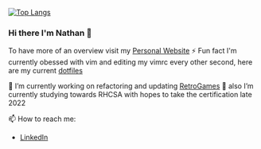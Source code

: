 [![Top Langs](https://github-readme-stats.vercel.app/api/top-langs/?username=nathanberry97&theme=nord&layout=compact&exclude_repo=github-readme-stats,dotfiles)](https://github.com/anuraghazra/github-readme-stats)

### Hi there I'm Nathan 👋

To have more of an overview visit my [Personal Website](https://nathanberry97.github.io/)
⚡ Fun fact I'm currently obessed with vim and editing my vimrc every other
second, here are my current [dotfiles](https://github.com/nathanberry97/dotfiles)

🔭 I’m currently working on refactoring and updating [RetroGames](https://github.com/nathanberry97/RetroGames) 
🌱 also I’m currently studying towards RHCSA with hopes to take the certification late 2022

📫 How to reach me:

- [LinkedIn](https://www.linkedin.com/in/nathan-berry-7b8191115/)
